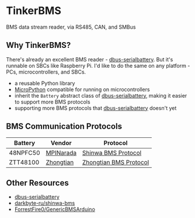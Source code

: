 # TinkerBMS

BMS data stream reader, via RS485, CAN, and SMBus

## Why TinkerBMS?

There's already an excellent BMS reader - [dbus-serialbattery][dbus-serialbattery].
But it's runnable on SBCs like Raspberry Pi.
I'd like to do the same on any platform - PCs, microcontrollers, and SBCs.

* a reusable Python library
* [MicroPython](https://github.com/micropython/micropython) compatible for running on microcontrollers
* inherit the `Battery` abstract class of [dbus-serialbattery][dbus-serialbattery], making it easier to support more BMS protocols
* supporting more BMS protocols that [dbus-serialbattery][dbus-serialbattery] doesn't yet

## BMS Communication Protocols

| Battery  | Vendor                  | Protocol                                             |
| -------- | ----------------------- | ---------------------------------------------------- |
| 48NPFC50 | [MPINarada][mfr-narada] | [Shinwa BMS Protocol](./doc/protocol-shinwa-bms.pdf) |
| ZTT48100 | [Zhongtian][mfr-ztt]    | [Zhongtian BMS Protocol](./doc/protocol-ztt-bms.pdf) |

## Other Resources

* [dbus-serialbattery][dbus-serialbattery]
* [darkbyte-ru/shinwa-bms](https://github.com/darkbyte-ru/shinwa-bms)
* [ForrestFire0/GenericBMSArduino](https://github.com/ForrestFire0/GenericBMSArduino)

[dbus-serialbattery]: https://github.com/Louisvdw/dbus-serialbattery
[mfr-narada]: https://mpinarada.com/
[mfr-ztt]: https://www.zttgroup.com/
